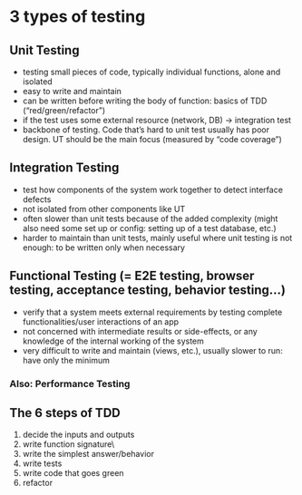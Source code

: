 # 3 types of testing

## Unit Testing
- testing small pieces of code, typically individual functions, alone and isolated
- easy to write and maintain
- can be written before writing the body of function: basics of TDD (“red/green/refactor”)
- if the test uses some external resource (network, DB) -> integration test
- backbone of testing. Code that’s hard to unit test usually has poor design. UT should be the main focus (measured by “code coverage”)

## Integration Testing
- test how components of the system work together to detect interface defects
- not isolated from other components like UT
- often slower than unit tests because of the added complexity (might also need some set up or config: setting up of a test database, etc.)
- harder to maintain than unit tests, mainly useful where unit testing is not enough: to be written only when necessary

## Functional Testing (= E2E testing, browser testing, acceptance testing, behavior testing…)
- verify that a system meets external requirements by testing complete functionalities/user interactions of an app
- not concerned with intermediate results or side-effects, or any knowledge of the internal working of the system
- very difficult to write and maintain (views, etc.), usually slower to run: have only the minimum

### Also: Performance Testing

## The 6 steps of TDD
1. decide the inputs and outputs
2. write function signature\
3. write the simplest answer/behavior
4. write tests
5. write code that goes green
6. refactor
